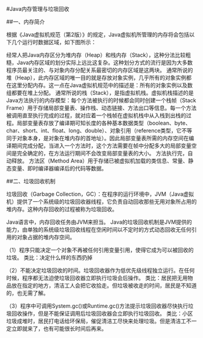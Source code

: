 #Java内存管理与垃圾回收

##一、内存简介

根据《Java虚拟机规范（第2版）》的规定，Java虚拟机所管理的内存将会包括以下几个运行时数据区域，如下图所示：

经常人把Java内存区分为堆内存（Heap）和栈内存（Stack），这种分法比较粗糙，Java内存区域的划分实际上远比这复杂。这种划分方式的流行是因为大多数程序员最关注的、与对象内存分配关系最密切的内存区域是这两块。
通常所说的堆（Heap），此内存区域的唯一目的就是存放对象实例，几乎所有的对象实例都在这里分配内存。这一点在Java虚拟机规范中的描述是：所有的对象实例以及数组都要在堆上分配。
通常所说的栈（Stack），是指虚拟机栈。虚拟机栈描述的是Java方法执行的内存模型：每个方法被执行的时候都会同时创建一个栈帧（Stack Frame）用于存储局部变量表、操作栈、动态链接、方法出口等信息。每一个方法被调用直至执行完成的过程，就对应着一个栈帧在虚拟机栈中从入栈到出栈的过程。局部变量表存放了编译期可知长度的各种基本数据类型（boolean、byte、char、short、int、float、long、double）、对象引用（reference类型，它不等同于对象本身，是对象在堆内存的首地址）。因此局部变量表所需的内存空间在编译期间完成分配，当进入一个方法时，这个方法需要在帧中分配多大的局部变量空间是完全确定的，在方法运行期间不会改变局部变量表的大小。 方法执行完，自动释放。
方法区（Method Area）用于存储已被虚拟机加载的类信息、常量、静态变量、即时编译器编译后的代码等数据。

##二、垃圾回收机制

垃圾回收（Garbage Collection，GC）：在程序的运行环境中，JVM（Java虚拟机）提供了一个系统级的垃圾回收器线程，它负责自动回收那些无用对象所占用的堆内存。这种内存回收的过程被称为垃圾回收。

Java语言中，内存回收任务由JVM来担当。
Java的垃圾回收机制是JVM提供的能力，由单独的系统级垃圾回收线程在空闲时间以不定时的方式动态回收无任何引用的对象占据的堆内存空间。

（1）程序只能决定一个对象不再被任何引用变量引用，使得它成为可以被回收的垃圾。
类比：决定什么样的东西扔掉

（2）不能决定垃圾回收的时间。垃圾回收器作为低优先级线程独立运行。在任何时候，程序都无法迫使垃圾回收器立即执行垃圾会后操作。 
类比：居民把无用物品放在指定的地方，清洁工人会把它收拾走。但垃圾被收走的时间，居民是不知道的，也无需了解。

（3）程序中可调用System.gc()或Runtime.gc()方法提示垃圾回收器尽快执行垃圾回收操作，但是不能保证调用后垃圾回收器会立即执行垃圾回收。
类比：小区垃圾成堆时，居民打电话给环保局，催促清洁工尽快来处理垃圾。但是清洁工不一定立即就来了，也有可能很长时间后再来。
